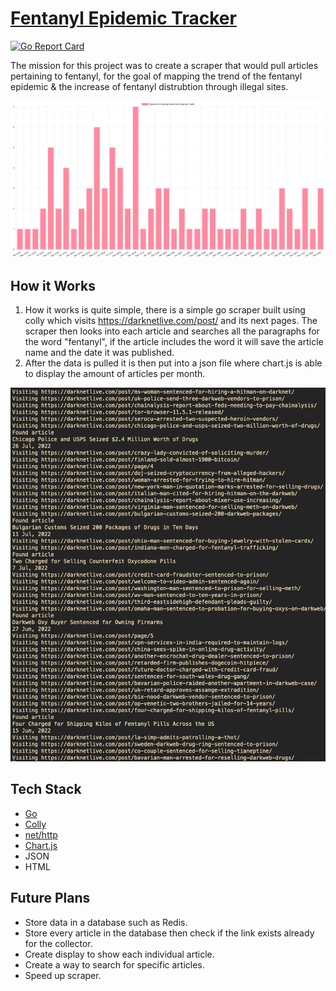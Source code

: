 # [Fentanyl Epidemic Tracker](https://fentanyl-epidemic-tracker.up.railway.app/)

[![Go Report Card](https://goreportcard.com/badge/github.com/xilaluna/Fentanyl-Epidemic-Tracker)](https://goreportcard.com/report/github.com/xilaluna/Fentanyl-Epidemic-Tracker)

The mission for this project was to create a scraper that would pull articles pertaining to fentanyl, for the goal of mapping the trend of the fentanyl epidemic & the increase of fentanyl distrubtion through illegal sites.

![graph image](/static/graph.png)

## How it Works

1. How it works is quite simple, there is a simple go scraper built using colly which visits https://darknetlive.com/post/ and its next pages. The scraper then looks into each article and searches all the paragraphs for the word "fentanyl", if the article includes the word it will save the article name and the date it was published.
2. After the data is pulled it is then put into a json file where chart.js is able to display the amount of articles per month.

![scraper image](/static/scraper-terminal.png)

## Tech Stack

- [Go](https://go.dev/)
- [Colly](http://go-colly.org/)
- [net/http](https://golang.org/pkg/net/http/)
- [Chart.js](https://www.chartjs.org/)
- JSON
- HTML

## Future Plans

- Store data in a database such as Redis.
- Store every article in the database then check if the link exists already for the collector.
- Create display to show each individual article.
- Create a way to search for specific articles.
- Speed up scraper.
